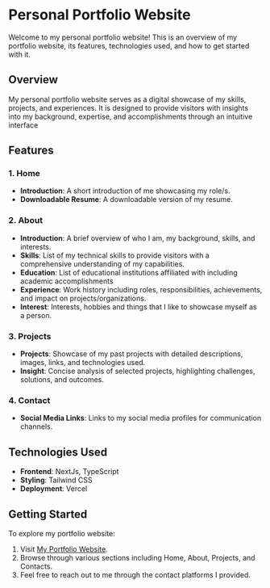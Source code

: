 # Personal Portfolio Website

Welcome to my personal portfolio website! This is an overview of my portfolio website, its features, technologies used, and how to get started with it.

## Overview

My personal portfolio website serves as a digital showcase of my skills, projects, and experiences. It is designed to provide visitors with insights into my background, expertise, and accomplishments through an intuitive interface

## Features


### 1. Home
- **Introduction**: A short introduction of me showcasing my role/s.
- **Downloadable Resume**: A downloadable version of my resume.

### 2. About
- **Introduction**: A brief overview of who I am, my background, skills, and interests.
- **Skills**: List of my technical skills to provide visitors with a comprehensive understanding of my capabilities.
- **Education**: List of educational institutions affiliated with including academic accomplishments
- **Experience**:  Work history including roles, responsibilities, achievements, and impact on projects/organizations.
- **Interest**: Interests, hobbies and things that I like to showcase myself as a person.

### 3. Projects
- **Projects**: Showcase of my past projects with detailed descriptions, images, links, and technologies used.
- **Insight**: Concise analysis of selected projects, highlighting challenges, solutions, and outcomes.

### 4. Contact
- **Social Media Links**: Links to my social media profiles for communication channels.

## Technologies Used

- **Frontend**: NextJs, TypeScript
- **Styling**: Tailwind CSS
- **Deployment**: Vercel

## Getting Started

To explore my portfolio website:

1. Visit [My Portfolio Website](https://personal-portfolio-fdgv.vercel.app/).
2. Browse through various sections including Home, About, Projects, and Contacts.
3. Feel free to reach out to me through the contact platforms I provided.

